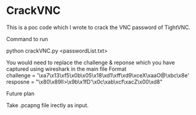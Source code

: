 # CrackVNC
This is a poc code which I wrote to crack the VNC password of TightVNC. 
  
  Command to run   
  
  python crackVNC.py <passwordList.txt>
  
  
  You would need to replace the challenge & reponse which you have captured using wireshark in the main file
  Format  
  challenge = '\xa7\x13\xf5\x0b\x05\x18\xd1\xff\xd9\xceX\xaaO@\xbc\x8e'
  resposne = "\x80\x89Il>\x9b\x1fD'\x0c\xab\xcf\xacZ\x00\xd8"
 
 
 
 Future plan
 
 Take .pcapng file irectly as input.
